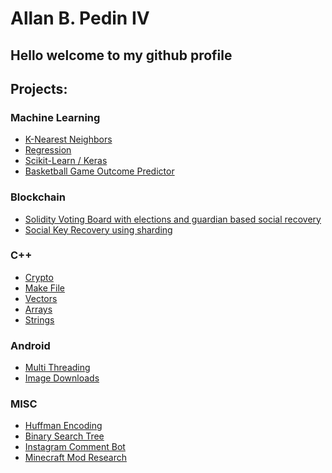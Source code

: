 # Allan B. Pedin IV
## Hello welcome to my github profile
## Projects:
### Machine Learning
 - [K-Nearest Neighbors](https://github.com/AllanPedin/Machine-Learning-Assignment-1-K-Nearest-Neighbors)
 - [Regression](https://github.com/AllanPedin/Machine-Learning-Assignment-2-Regression)
 - [Scikit-Learn / Keras](https://github.com/AllanPedin/Machine-Learning-Assignment-3-Skikit-learn-and-Keras)
 - [Basketball Game Outcome Predictor](https://github.com/AllanPedin/Allan-AdamCapstone)

### Blockchain
 - [Solidity Voting Board with elections and guardian based social recovery](https://github.com/AllanPedin/Simple-Solidity-Voting-Board)
 - [Social Key Recovery using sharding](https://github.com/AllanPedin/Social-Key-Recovery-Using-Sharding)

### C++
 - [Crypto](https://github.com/AllanPedin/crypto)
 - [Make File](https://github.com/AllanPedin/327_proj1_make)
 - [Vectors](https://github.com/AllanPedin/Library_Vector_starter)
 - [Arrays](https://github.com/AllanPedin/Library_Vector_starter)
 - [Strings](https://github.com/AllanPedin/stringdatabase)

### Android
 - [Multi Threading](https://github.com/AllanPedin/android_project_3_multithread)
 - [Image Downloads](https://github.com/AllanPedin/android_programming-p4)

### MISC
 - [Huffman Encoding](https://github.com/AllanPedin/Huffman-Encoding-Algorithm)
 - [Binary Search Tree](https://github.com/AllanPedin/CPSC270ASG2B)
 - [Instagram Comment Bot](https://github.com/AllanPedin/instagramCommentBot)
 - [Minecraft Mod Research](https://github.com/AllanPedin/minecraftResearch)

<!--
**AllanPedin/AllanPedin** is a ✨ _special_ ✨ repository because its `README.md` (this file) appears on your GitHub profile.

Here are some ideas to get you started:

- 🔭 I’m currently working on ...
- 🌱 I’m currently learning ...
- 👯 I’m looking to collaborate on ...
- 🤔 I’m looking for help with ...
- 💬 Ask me about ...
- 📫 How to reach me: ...
- 😄 Pronouns: ...
- ⚡ Fun fact: ...
-->
